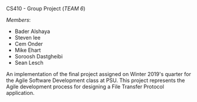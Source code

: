 CS410 - Group Project (*TEAM 6*)

*Members*:
- Bader Alshaya
- Steven lee
- Cem Onder
- Mike Ehart
- Soroosh Dastgheibi
- Sean Lesch

An implementation of the final project assigned on Winter 2019's quarter for the Agile Software Development class at PSU. This project represents the Agile development process for designing a File Transfer Protocol application.
